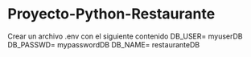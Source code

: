 # Proyecto-Python-Restaurante

Crear un archivo .env con el siguiente contenido
DB_USER= myuserDB
DB_PASSWD= mypasswordDB
DB_NAME= restauranteDB